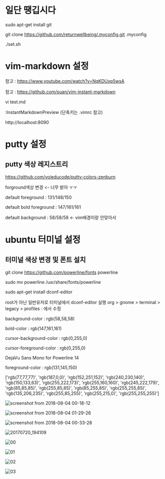 # 일단 땡깁시다
sudo apt-get install git

git clone https://github.com/returnwellbeing/.myconfig.git .myconfig

./set.sh

# vim-markdown 설정
참고 : https://www.youtube.com/watch?v=NqKDUxp5wsA

참고 : https://github.com/suan/vim-instant-markdown

vi test.md

:InstantMarkdownPreview (단축키는 .vimrc 참고)

http://localhost:8090

# putty 설정
## putty 색상 레지스트리
https://github.com/voieducode/putty-colors-zenburn

forground색상 변경 <- 너무 밝아 ㅜㅜ

default foreground : 131/148/150

default bold foreground : 147/161/161

default background : 58/58/58 <- vim배경이랑 안맞아서

# ubuntu 터미널 설정
## 터미널 색상 변경 및 폰트 설치
git clone https://github.com/powerline/fonts powerline

sudo mv powerline /usr/share/fonts/powerline

sudo apt-get install dconf-editor

root가 아닌 일반유저로 터미널에서 dconf-editor 실행
org > gnome > terminal > legacy > profiles : 에서 수정

background-color : rgb(58,58,58)

bold-color : rgb(147,161,161)

cursor-background-color : rgb(0,255,0)

cursor-foreground-color : rgb(0,255,0)

DejaVu Sans Mono for Powerline 14

foreground-color : rgb(131,145,150)

['rgb(77,77,77)', 'rgb(187,0,0)', 'rgb(152,251,152)', 'rgb(240,230,140)', 'rgb(150,133,63)', 'rgb(255,222,173)', 'rgb(255,160,160)', 'rgb(245,222,179)', 'rgb(85,85,85)', 'rgb(255,85,85)', 'rgb(85,255,85)', 'rgb(255,255,85)', 'rgb(135,206,235)', 'rgb(255,85,255)', 'rgb(255,215,0)', 'rgb(255,255,255)']

![screenshot from 2018-08-04 00-18-12](https://user-images.githubusercontent.com/25244851/43654356-ee31f2b8-9785-11e8-81b8-dee738abdb71.png)

![screenshot from 2018-08-04 01-29-26](https://user-images.githubusercontent.com/25244851/43654361-f1f4b3fe-9785-11e8-8a4c-445c55ec0479.png)

![screenshot from 2018-08-04 00-33-28](https://user-images.githubusercontent.com/25244851/43654368-f3df9170-9785-11e8-83bd-215b832b44f3.png)

![20170720_194109](https://user-images.githubusercontent.com/25244851/43644065-5a1cb58a-9768-11e8-8142-97cdb839b615.jpg)

![00](https://user-images.githubusercontent.com/25244851/43709123-fe846e2a-99a6-11e8-8652-28ebdd91be14.png)

![01](https://user-images.githubusercontent.com/25244851/43709126-00e0d5a0-99a7-11e8-9b46-67c004a6b805.png)

![02](https://user-images.githubusercontent.com/25244851/43709129-0238e316-99a7-11e8-9bfe-ba103126c704.png)

![03](https://user-images.githubusercontent.com/25244851/43709132-036869aa-99a7-11e8-9866-02daa0660fb1.png)

